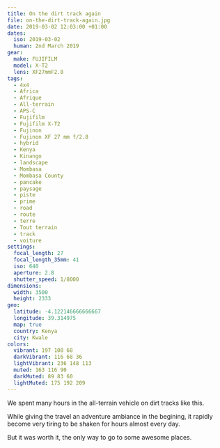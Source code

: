 ```yaml
---
title: On the dirt track again
file: on-the-dirt-track-again.jpg
date: 2019-03-02 12:03:00 +01:00
dates:
  iso: 2019-03-02
  human: 2nd March 2019
gear:
  make: FUJIFILM
  model: X-T2
  lens: XF27mmF2.8
tags:
  - 4x4
  - Africa
  - Afrique
  - All-terrain
  - APS-C
  - Fujifilm
  - Fujifilm X-T2
  - Fujinon
  - Fujinon XF 27 mm f/2.8
  - hybrid
  - Kenya
  - Kinango
  - landscape
  - Mombasa
  - Mombasa County
  - pancake
  - paysage
  - piste
  - prime
  - road
  - route
  - terre
  - Tout terrain
  - track
  - voiture
settings:
  focal_length: 27
  focal_length_35mm: 41
  iso: 640
  aperture: 2.8
  shutter_speed: 1/8000
dimensions:
  width: 3500
  height: 2333
geo:
  latitude: -4.122146666666667
  longitude: 39.314975
  map: true
  country: Kenya
  city: Kwale
colors:
  vibrant: 197 108 68
  darkVibrant: 116 68 36
  lightVibrant: 236 148 113
  muted: 163 116 90
  darkMuted: 89 83 60
  lightMuted: 175 192 209
---
```


We spent many hours in the all-terrain vehicle on dirt tracks like this.

While giving the travel an adventure ambiance in the begining, it rapidly become very tiring to be shaken for hours almost every day.

But it was worth it, the only way to go to some awesome places.
